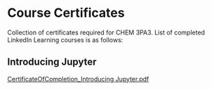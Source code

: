 # Course Certificates
Collection of certificates required for CHEM 3PA3. List of completed LinkedIn Learning courses is as follows:

## Introducing Jupyter
[CertificateOfCompletion_Introducing Jupyter.pdf](https://github.com/user-attachments/files/18581322/CertificateOfCompletion_Introducing.Jupyter.pdf)
